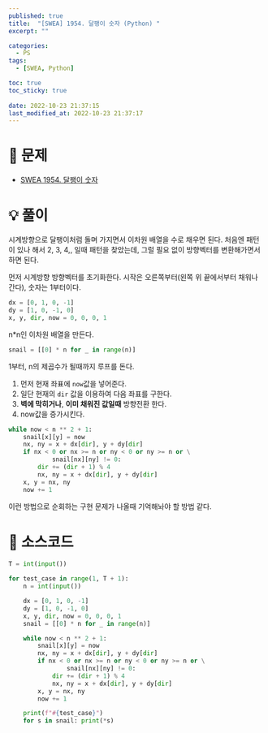 ```yaml
---
published: true
title:  "[SWEA] 1954. 달팽이 숫자 (Python) "
excerpt: ""

categories:
  - PS
tags:
  - [SWEA, Python]

toc: true
toc_sticky: true
 
date: 2022-10-23 21:37:15
last_modified_at: 2022-10-23 21:37:17
---
```

# 🔎 문제
- [SWEA 1954. 달팽이 숫자](https://swexpertacademy.com/main/code/problem/problemDetail.do?problemLevel=2&problemLevel=3&contestProbId=AV5PobmqAPoDFAUq&categoryId=AV5PobmqAPoDFAUq&categoryType=CODE&problemTitle=&orderBy=RECOMMEND_COUNT&selectCodeLang=ALL&select-1=3&pageSize=10&pageIndex=1)


# 💡 풀이

시계방향으로 달팽이처럼 돌며 가지면서 이차원 배열을 수로 채우면 된다. 처음엔 패턴이 있나 해서 2, 3, 4,, 일때 패턴을 찾았는데, 그럴 필요 없이 방향벡터를 변환해가면서 하면 된다.

먼저 시계방향 방향벡터를 초기화한다. 시작은 오른쪽부터(왼쪽 위 끝에서부터 채워나간다), 숫자는 1부터이다.

```python
dx = [0, 1, 0, -1]
dy = [1, 0, -1, 0]
x, y, dir, now = 0, 0, 0, 1
```

n*n인 이차원 배열을 만든다.

```python
snail = [[0] * n for _ in range(n)]
```

1부터, n의 제곱수가 될때까지 루프를 돈다.

1. 먼저 현재 좌표에 `now`값을 넣어준다.
2. 일단 현재의 `dir` 값을 이용하여 다음 좌표를 구한다.
3. **벽에 막히거나**, **이미 채워진 값일때** 방향전환 한다.
4. now값을 증가시킨다.

```python
while now < n ** 2 + 1:
    snail[x][y] = now
    nx, ny = x + dx[dir], y + dy[dir]
    if nx < 0 or nx >= n or ny < 0 or ny >= n or \
            snail[nx][ny] != 0:
        dir += (dir + 1) % 4
        nx, ny = x + dx[dir], y + dy[dir]
    x, y = nx, ny
    now += 1
```

이런 방법으로 순회하는 구현 문제가 나올때 기억해놔야 할 방법 같다.

# 📃 소스코드
```python
T = int(input())

for test_case in range(1, T + 1):
    n = int(input())

    dx = [0, 1, 0, -1]
    dy = [1, 0, -1, 0]
    x, y, dir, now = 0, 0, 0, 1
    snail = [[0] * n for _ in range(n)]

    while now < n ** 2 + 1:
        snail[x][y] = now
        nx, ny = x + dx[dir], y + dy[dir]
        if nx < 0 or nx >= n or ny < 0 or ny >= n or \
                snail[nx][ny] != 0:
            dir += (dir + 1) % 4
            nx, ny = x + dx[dir], y + dy[dir]
        x, y = nx, ny
        now += 1

    print(f"#{test_case}")
    for s in snail: print(*s)
```
<br>